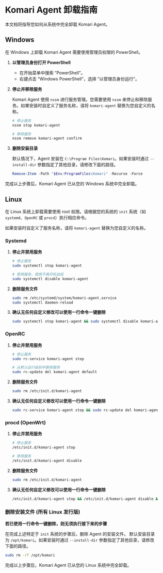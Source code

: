 # Komari Agent 卸载指南

本文档将指导您如何从系统中完全卸载 Komari Agent。

## Windows

在 Windows 上卸载 Komari Agent 需要使用管理员权限的 PowerShell。

1.  **以管理员身份打开 PowerShell**

    -   在开始菜单中搜索 “PowerShell”。
    -   右键点击 “Windows PowerShell”，选择 “以管理员身份运行”。

2.  **停止并移除服务**

    Komari Agent 使用 `nssm` 进行服务管理。您需要使用 `nssm` 来停止和移除服务。如果安装时自定义了服务名称，请将 `komari-agent` 替换为您自定义的名称。

    ```powershell
    # 停止服务
    nssm stop komari-agent

    # 移除服务
    nssm remove komari-agent confirm
    ```

3.  **删除安装目录**

    默认情况下，Agent 安装在 `C:\Program Files\Komari`。如果安装时通过 `--install-dir` 参数指定了其他目录，请修改下面的路径。

    ```powershell
    Remove-Item -Path "$Env:ProgramFiles\Komari" -Recurse -Force
    ```

完成以上步骤后，Komari Agent 已从您的 Windows 系统中完全卸载。

## Linux

在 Linux 系统上卸载需要使用 root 权限。请根据您的系统的 `init` 系统（如 `systemd`、`OpenRC` 或 `procd`）执行相应命令。

如果安装时自定义了服务名称，请将 `komari-agent` 替换为您自定义的名称。

### Systemd

1.  **停止并禁用服务**

    ```bash
    # 停止服务
    sudo systemctl stop komari-agent

    # 禁用服务，使其不再开机自启
    sudo systemctl disable komari-agent
    ```

2.  **删除服务文件**

    ```bash
    sudo rm /etc/systemd/system/komari-agent.service
    sudo systemctl daemon-reload
    ```
3.  **确认无任何自定义修改可以使用一行命令一键删除**
    ```bash
    sudo systemctl stop komari-agent && sudo systemctl disable komari-agent && sudo rm -f /etc/systemd/system/komari-agent.service && sudo systemctl daemon-reload && sudo rm -rf /opt/komari /var/log/komari
    ```
    

### OpenRC

1.  **停止并禁用服务**

    ```bash
    # 停止服务
    sudo rc-service komari-agent stop

    # 从默认运行级别中删除服务
    sudo rc-update del komari-agent default
    ```

2.  **删除服务文件**

    ```bash
    sudo rm /etc/init.d/komari-agent
    ```
3. **确认无任何自定义修改可以使用一行命令一键删除**

   ```bash
   sudo rc-service komari-agent stop && sudo rc-update del komari-agent default && sudo rm -f /etc/init.d/komari-agent && sudo rm -rf /opt/komari
    ```

### procd (OpenWrt)

1.  **停止并禁用服务**

    ```bash
    # 停止服务
    /etc/init.d/komari-agent stop

    # 禁用服务
    /etc/init.d/komari-agent disable
    ```

2.  **删除服务文件**

    ```bash
    sudo rm /etc/init.d/komari-agent
    ```
3.  **确认无任何自定义修改可以使用一行命令一键删除**
    ```bash
    /etc/init.d/komari-agent stop && /etc/init.d/komari-agent disable && sudo rm -f /etc/init.d/komari-agent && sudo rm -rf /opt/komari
    ```
### 删除安装文件 (所有 Linux 发行版)
**若已使用一行命令一键删除，则无须执行接下来的步骤**

在完成上述特定于 `init` 系统的步骤后，删除 Agent 的安装文件。
默认安装目录为 `/opt/komari`。如果安装时通过 `--install-dir` 参数指定了其他目录，请修改下面的路径。

```bash
sudo rm -rf /opt/komari
```

完成以上步骤后，Komari Agent 已从您的 Linux 系统中完全卸载。
